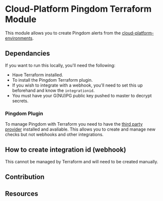 # Cloud-Platform Pingdom Terraform Module
This module allows you to create Pingdom alerts from the [cloud-platform-environments](https://github.com/ministryofjustice/cloud-platform-environments).
## Dependancies
If you want to run this locally, you'll need the following:
- Have Terraform installed.
- To install the Pingdom Terraform plugin.
- If you wish to integrate with a webhook, you'll need to set this up beforehand and know the `integrationid`.
- You must have your G(NU)PG public key pushed to master to decrypt secrets. 
### Pingdom Plugin
To manage Pingdom with Terraform you need to have the [third party provider](https://github.com/russellcardullo/terraform-provider-pingdom#install) installed and avaliable. This allows you to create and manage new checks but not webhooks and other integrations. 
## How to create integration id (webhook)
This cannot be managed by Terraform and will need to be created manually.
## Contribution
## Resources

